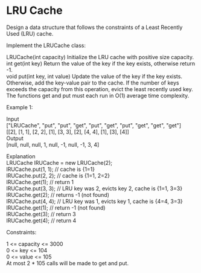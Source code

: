# LRU Cache

Design a data structure that follows the constraints of a Least Recently Used (LRU) cache.

Implement the LRUCache class:

LRUCache(int capacity) Initialize the LRU cache with positive size capacity.\
int get(int key) Return the value of the key if the key exists, otherwise return -1.\
void put(int key, int value) Update the value of the key if the key exists. Otherwise, add the key-value pair to the cache. If the number of keys exceeds the capacity from this operation, evict the least recently used key.\
The functions get and put must each run in O(1) average time complexity.

Example 1:

Input\
["LRUCache", "put", "put", "get", "put", "get", "put", "get", "get", "get"]\
[[2], [1, 1], [2, 2], [1], [3, 3], [2], [4, 4], [1], [3], [4]]\
Output\
[null, null, null, 1, null, -1, null, -1, 3, 4]

Explanation\
LRUCache lRUCache = new LRUCache(2);\
lRUCache.put(1, 1); // cache is {1=1}\
lRUCache.put(2, 2); // cache is {1=1, 2=2}\
lRUCache.get(1);    // return 1\
lRUCache.put(3, 3); // LRU key was 2, evicts key 2, cache is {1=1, 3=3}\
lRUCache.get(2);    // returns -1 (not found)\
lRUCache.put(4, 4); // LRU key was 1, evicts key 1, cache is {4=4, 3=3}\
lRUCache.get(1);    // return -1 (not found)\
lRUCache.get(3);    // return 3\
lRUCache.get(4);    // return 4
 

Constraints:

1 <= capacity <= 3000\
0 <= key <= 104\
0 <= value <= 105\
At most 2 * 105 calls will be made to get and put.